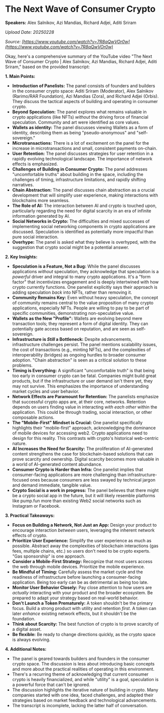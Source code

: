 # The Next Wave of Consumer Crypto

**Speakers:** Alex Salnikov, Azi Mandias, Richard Adjei, Aditi Sriram


*Upload Date: 20250228*

*Source: [https://www.youtube.com/watch?v=7R8qQwVOr0w](https://www.youtube.com/watch?v=7R8qQwVOr0w)*

Okay, here's a comprehensive summary of the YouTube video "The Next Wave of Consumer Crypto | Alex Salnikov, Azi Mandias, Richard Adjei, Aditi Sriram," based on the provided transcript:

**1. Main Points:**

*   **Introduction of Panelists:** The panel consists of founders and builders in the consumer crypto space: Aditi Sriram (Moderator), Alex Salnikov (Rarimo/RAR Foundation), Azi Mandias (Zora), and Richard Adjei (Orbis). They discuss the tactical aspects of building and operating in consumer crypto.
*   **Beyond Speculation:** The panel explores what remains valuable in crypto applications (like NFTs) *without* the driving force of financial speculation. Community and art were identified as core values.
* **Wallets as identity:** The panel discusses viewing Wallets as a form of identity, describing them as being "pseudo-anonymous" and "self-sovereign."
*  **Microtransactions:** There is a lot of excitement on the panel for the increase in microtransactions and small, consistent payments on-chain.
*   **User Retention:** The panel discusses strategies for user retention in a rapidly evolving technological landscape. The importance of network effects is emphasized.
*   **Challenges of Building in Consumer Crypto:**  The panel addresses "uncomfortable truths" about building in the space, including the challenges of timing, infrastructure limitations, and rapidly shifting narratives.
*   **Chain Abstraction:** The panel discusses chain abstraction as a crucial development that will simplify user experience, making interactions with blockchains more seamless.
*   **The Role of AI:**  The interaction between AI and crypto is touched upon, particularly regarding the need for digital scarcity in an era of infinite information generated by AI.
*   **Social Networks in Crypto:** The difficulties and mixed successes of implementing social networking components in crypto applications are discussed. Speculation is identified as potentially more impactful than pure social interaction.
*    **Overhype:** The panel is asked what they believe is overhyped, with the suggestion that crypto social might be a potential answer.

**2. Key Insights:**

*   **Speculation is a Feature, Not a Bug:** While the panel discusses applications *without* speculation, they acknowledge that speculation is a *powerful* driver and integral to many crypto applications.  It's a "form factor" that incentivizes engagement and is deeply intertwined with how crypto currently functions.  One panelist explicitly says their approach is adding speculation *back* into NFTs, rather than removing it.
*   **Community Remains Key:**  Even without heavy speculation, the concept of community remains central to the value proposition of many crypto applications, especially NFTs.  People are willing to pay to be part of specific communities, demonstrating non-speculative value.
*   **Wallets as the New "Profile":** Wallets are evolving beyond mere transaction tools; they represent a form of digital identity. They can potentially gate access based on reputation, and are seen as self-sovereign.
*   **Infrastructure is *Still* a Bottleneck:**  Despite advancements, infrastructure challenges persist.  The panel mentions scalability issues, the cost of transactions (e.g., minting NFTs), and the complexities of interoperability (bridges) as ongoing hurdles to broader consumer adoption.  "Chain abstraction" is seen as a critical solution to these problems.
*   **Timing is Everything:** A significant "uncomfortable truth" is that being too early in consumer crypto can be fatal.  Companies might build great products, but if the infrastructure or user demand isn't there yet, they may not survive.  This emphasizes the importance of understanding market cycles and user behavior.
*   **Network Effects are Paramount for Retention:**  The panelists emphasize that successful crypto apps are, at their core, networks.  Retention depends on users finding value in interacting *with each other* within the application.  This could be through trading, social interaction, or other composable actions.
*   **The "Mobile-First" Mindset is Crucial:**  One panelist specifically highlights their "mobile-first" approach, acknowledging the dominance of mobile devices for accessing web2.  Crypto applications need to design for this reality. This contrasts with crypto's historical web-centric nature.
*   **AI Increases the Need for Scarcity:**  The proliferation of AI-generated content strengthens the case for blockchain-based solutions that can prove scarcity and ownership. Digital scarcity becomes more valuable in a world of AI-generated content abundance.
*   **Consumer Crypto is Harder than Infra:** One panelist implies that consumer-facing applications are more challenging than infrastructure-focused ones because consumers are less swayed by technical jargon and demand immediate, tangible value.
*  **Crypto Social is a work in progress:** The panel believes that there might be a crypto social app in the future, but it will likely resemble platforms like pump.fun more than existing Web2 social networks such as Instagram or Facebook.

**3. Practical Takeaways:**

*   **Focus on Building a Network, Not Just an App:**  Design your product to encourage interaction *between* users, leveraging the inherent network effects of crypto.
*   **Prioritize User Experience:**  Simplify the user experience as much as possible.  Abstract away the complexities of blockchain interactions (gas fees, multiple chains, etc.) so users don't need to be crypto experts.  "Gas sponsorship" is one approach.
*   **Consider a Mobile-First Strategy:**  Recognize that most users access the web through mobile devices. Prioritize the mobile experience.
*   **Be Mindful of Timing:**  Carefully assess the market cycle and the readiness of infrastructure before launching a consumer-facing application.  Being too early can be as detrimental as being too late.
*   **Monitor User Behavior Closely:**  Pay close attention to how users are *actually* interacting with your product and the broader ecosystem.  Be prepared to adapt your strategy based on real-world behavior.
*   **Don't Launch a Token Prematurely:**  A token shouldn't be the primary focus.  Build a strong product with utility and retention *first*.  A token can later *enhance* existing network effects, but it shouldn't be the foundation.
*   **Think about Scarcity:** The best function of crypto is to prove scarcity of a digital asset.
* **Be flexible:** Be ready to change directions quickly, as the crypto space is always evolving.

**4. Additional Notes:**

*   The panel is geared towards builders and founders in the consumer crypto space.  The discussion is less about introducing basic concepts and more about the practical realities of operating in this environment.
*   There's a recurring theme of acknowledging that current consumer crypto is heavily financialized, and while "utility" is a goal, speculation is a powerful force that can't be ignored.
*   The discussion highlights the iterative nature of building in crypto.  Many companies started with one idea, faced challenges, and adapted their strategies based on market feedback and technological advancements.
* The transcript is incomplete, lacking the latter half of conversation.
